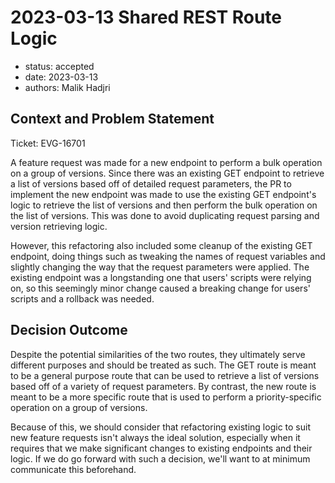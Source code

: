 # 2023-03-13 Shared REST Route Logic

* status: accepted
* date: 2023-03-13
* authors: Malik Hadjri

## Context and Problem Statement

Ticket: EVG-16701

A feature request was made for a new endpoint to perform a bulk operation on a group of versions. Since there was an existing GET endpoint to retrieve a list of versions based off of detailed request parameters, the
PR to implement the new endpoint was made to use the existing GET endpoint's logic to retrieve the list of versions and then perform the bulk operation on the list of versions. This was done to avoid duplicating request parsing and version retrieving
logic.

However, this refactoring also included some cleanup of the existing GET endpoint, doing things such as tweaking the names of request variables and slightly changing the way that the request parameters were applied.
The existing endpoint was a longstanding one that users' scripts were relying on, so this seemingly minor change caused a breaking change for users' scripts and a rollback was needed.

## Decision Outcome

Despite the potential similarities of the two routes, they ultimately serve different purposes and should be treated as such. The GET route is meant to be a general purpose route that can be used to retrieve a list of versions based off of a variety of request parameters. By contrast, the new route is meant to be a more specific route that is used to perform a priority-specific operation on a group of versions.

Because of this, we should consider that refactoring existing logic to suit new feature requests isn't always the ideal solution, especially when it requires that we make significant changes to existing endpoints and their logic. If we do go forward with such a decision, we'll want to at minimum communicate this beforehand.